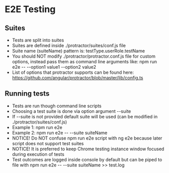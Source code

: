 # E2E Testing
## Suites
- Tests are split into suites
- Suites are defined inside ./protractor/suites/conf.js file 
- Suite name (suiteName) pattern is: testType.userRole.testName
- You should NOT modify ./protractor/protractor.conf.js file for custom options,
  instead pass them as command line arguments like:
npm run e2e -- --option1 value1 --option2 value2
- List of options that protractor supports can be found here: https://github.com/angular/protractor/blob/master/lib/config.ts

## Running tests
- Tests are run though command line scripts
- Choosing a test suite is done via option argument --suite
- If --suite is not provided default suite will be used (can be modified in ./protractor/suites/conf.js)
- Example 1: npm run e2e
- Example 2: npm run e2e -- --suite suiteName
- NOTICE! Do NOT confuse npm run e2e script with ng e2e because later script does 
  not support test suites
- NOTICE! It is preferred to keep Chrome testing instance window focused during execution of tests
- Test outcomes are logged inside console by default but can be piped to file with npm run e2e -- --suite suiteName >> test.log

